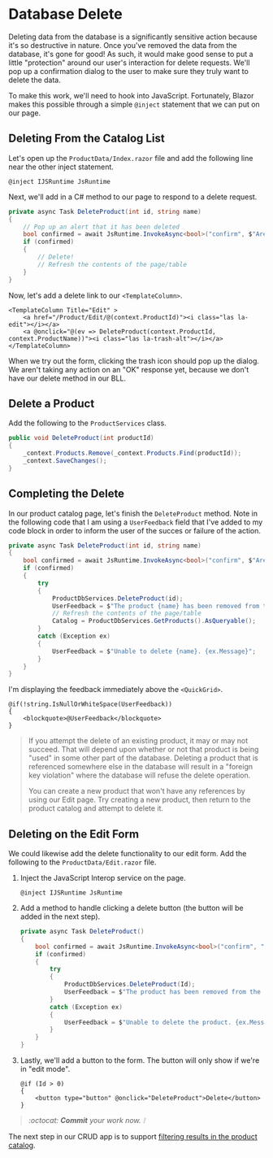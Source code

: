 # Database Delete

Deleting data from the database is a significantly sensitive action because it's so destructive in nature. Once you've removed the data from the database, it's gone for good! As such, it would make good sense to put a little "protection" around our user's interaction for delete requests. We'll pop up a confirmation dialog to the user to make sure they truly want to delete the data.

To make this work, we'll need to hook into JavaScript. Fortunately, Blazor makes this possible through a simple `@inject` statement that we can put on our page.

## Deleting From the Catalog List

Let's open up the `ProductData/Index.razor` file and add the following line near the other inject statement.

```razor
@inject IJSRuntime JsRuntime
```

Next, we'll add in a C# method to our page to respond to a delete request.

```cs
private async Task DeleteProduct(int id, string name)
{
    // Pop up an alert that it has been deleted
    bool confirmed = await JsRuntime.InvokeAsync<bool>("confirm", $"Are you sure you want to delete {name}?");
    if (confirmed)
    {
        // Delete!
        // Refresh the contents of the page/table
    }
}
```

Now, let's add a delete link to our `<TemplateColumn>`.

```razor
<TemplateColumn Title="Edit" >
    <a href="/Product/Edit/@(context.ProductId)"><i class="las la-edit"></i></a>
    <a @onclick="@(ev => DeleteProduct(context.ProductId, context.ProductName))"><i class="las la-trash-alt"></i></a>
</TemplateColumn>
```

When we try out the form, clicking the trash icon should pop up the dialog. We aren't taking any action on an "OK" response yet, because we don't have our delete method in our BLL.

## Delete a Product

Add the following to the `ProductServices` class.

```cs
public void DeleteProduct(int productId)
{
    _context.Products.Remove(_context.Products.Find(productId));
    _context.SaveChanges();
}
```

## Completing the Delete

In our product catalog page, let's finish the `DeleteProduct` method. Note in the following code that I am using a `UserFeedback` field that I've added to my code block in order to inform the user of the succes or failure of the action.

```cs
private async Task DeleteProduct(int id, string name)
{
    bool confirmed = await JsRuntime.InvokeAsync<bool>("confirm", $"Are you sure you want to delete {name}?");
    if (confirmed)
    {
        try
        {
            ProductDbServices.DeleteProduct(id);
            UserFeedback = $"The product {name} has been removed from the database";
            // Refresh the contents of the page/table
            Catalog = ProductDbServices.GetProducts().AsQueryable();
        }
        catch (Exception ex)
        {
            UserFeedback = $"Unable to delete {name}. {ex.Message}";
        }
    }
}
```

I'm displaying the feedback immediately above the `<QuickGrid>`.

```razor
@if(!string.IsNullOrWhiteSpace(UserFeedback))
{
    <blockquote>@UserFeedback</blockquote>
}
```

> If you attempt the delete of an existing product, it may or may not succeed. That will depend upon whether or not that product is being "used" in some other part of the database. Deleting a product that is referenced somewhere else in the database will result in a "foreign key violation" where the database will refuse the delete operation.
>
> You can create a new product that won't have any references by using our Edit page. Try creating a new product, then return to the product catalog and attempt to delete it.

## Deleting on the Edit Form

We could likewise add the delete functionality to our edit form. Add the following to the `ProductData/Edit.razor` file.

1. Inject the JavaScript Interop service on the page.

    ```razor
    @inject IJSRuntime JsRuntime
    ```

1. Add a method to handle clicking a delete button (the button will be added in the next step).

    ```cs
    private async Task DeleteProduct()
    {
        bool confirmed = await JsRuntime.InvokeAsync<bool>("confirm", "Are you sure?");
        if (confirmed)
        {
            try
            {
                ProductDbServices.DeleteProduct(Id);
                UserFeedback = $"The product has been removed from the database";
            }
            catch (Exception ex)
            {
                UserFeedback = $"Unable to delete the product. {ex.Message}";
            }
        }
    }
    ```

1. Lastly, we'll add a button to the form. The button will only show if we're in "edit mode".

    ```razor
    @if (Id > 0)
    {
        <button type="button" @onclick="DeleteProduct">Delete</button>
    }
    ```

> *:octocat: **Commit** your work now. :grey_exclamation:*

The next step in our CRUD app is to support [filtering results in the product catalog](./Step-6.md).
